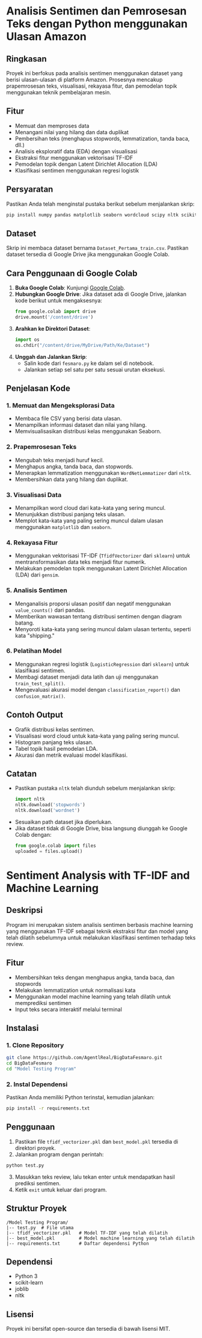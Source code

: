 # Analisis Sentimen dan Pemrosesan Teks dengan Python menggunakan Ulasan Amazon

## Ringkasan
Proyek ini berfokus pada analisis sentimen menggunakan dataset yang berisi ulasan-ulasan di platform Amazon. Prosesnya mencakup prapemrosesan teks, visualisasi, rekayasa fitur, dan pemodelan topik menggunakan teknik pembelajaran mesin.

## Fitur
- Memuat dan memproses data
- Menangani nilai yang hilang dan data duplikat
- Pembersihan teks (menghapus stopwords, lemmatization, tanda baca, dll.)
- Analisis eksploratif data (EDA) dengan visualisasi
- Ekstraksi fitur menggunakan vektorisasi TF-IDF
- Pemodelan topik dengan Latent Dirichlet Allocation (LDA)
- Klasifikasi sentimen menggunakan regresi logistik

## Persyaratan
Pastikan Anda telah menginstal pustaka berikut sebelum menjalankan skrip:

```bash
pip install numpy pandas matplotlib seaborn wordcloud scipy nltk scikit-learn gensim
```

## Dataset
Skrip ini membaca dataset bernama `Dataset_Pertama_train.csv`. Pastikan dataset tersedia di Google Drive jika menggunakan Google Colab.

## Cara Penggunaan di Google Colab
1. **Buka Google Colab**: Kunjungi [Google Colab](https://colab.research.google.com/drive/1o3tclPbOsLlm5dcz3V7tbq70e6dpV4dF?usp=sharing).
2. **Hubungkan Google Drive**: Jika dataset ada di Google Drive, jalankan kode berikut untuk mengaksesnya:
   ```python
   from google.colab import drive
   drive.mount('/content/drive')
   ```
3. **Arahkan ke Direktori Dataset**:
   ```python
   import os
   os.chdir("/content/drive/MyDrive/Path/Ke/Dataset")
   ```
4. **Unggah dan Jalankan Skrip**:
   - Salin kode dari `fesmaro.py` ke dalam sel di notebook.
   - Jalankan setiap sel satu per satu sesuai urutan eksekusi.

## Penjelasan Kode
### 1. Memuat dan Mengeksplorasi Data
- Membaca file CSV yang berisi data ulasan.
- Menampilkan informasi dataset dan nilai yang hilang.
- Memvisualisasikan distribusi kelas menggunakan Seaborn.

### 2. Prapemrosesan Teks
- Mengubah teks menjadi huruf kecil.
- Menghapus angka, tanda baca, dan stopwords.
- Menerapkan lemmatization menggunakan `WordNetLemmatizer` dari `nltk`.
- Membersihkan data yang hilang dan duplikat.

### 3. Visualisasi Data
- Menampilkan word cloud dari kata-kata yang sering muncul.
- Menunjukkan distribusi panjang teks ulasan.
- Memplot kata-kata yang paling sering muncul dalam ulasan menggunakan `matplotlib` dan `seaborn`.

### 4. Rekayasa Fitur
- Menggunakan vektorisasi TF-IDF (`TfidfVectorizer` dari `sklearn`) untuk mentransformasikan data teks menjadi fitur numerik.
- Melakukan pemodelan topik menggunakan Latent Dirichlet Allocation (LDA) dari `gensim`.

### 5. Analisis Sentimen
- Menganalisis proporsi ulasan positif dan negatif menggunakan `value_counts()` dari pandas.
- Memberikan wawasan tentang distribusi sentimen dengan diagram batang.
- Menyoroti kata-kata yang sering muncul dalam ulasan tertentu, seperti kata "shipping."

### 6. Pelatihan Model
- Menggunakan regresi logistik (`LogisticRegression` dari `sklearn`) untuk klasifikasi sentimen.
- Membagi dataset menjadi data latih dan uji menggunakan `train_test_split()`.
- Mengevaluasi akurasi model dengan `classification_report()` dan `confusion_matrix()`.

## Contoh Output
- Grafik distribusi kelas sentimen.
- Visualisasi word cloud untuk kata-kata yang paling sering muncul.
- Histogram panjang teks ulasan.
- Tabel topik hasil pemodelan LDA.
- Akurasi dan metrik evaluasi model klasifikasi.

## Catatan
- Pastikan pustaka `nltk` telah diunduh sebelum menjalankan skrip:
  ```python
  import nltk
  nltk.download('stopwords')
  nltk.download('wordnet')
  ```
- Sesuaikan path dataset jika diperlukan.
- Jika dataset tidak di Google Drive, bisa langsung diunggah ke Google Colab dengan:
  ```python
  from google.colab import files
  uploaded = files.upload()
  ```


# Sentiment Analysis with TF-IDF and Machine Learning

## Deskripsi
Program ini merupakan sistem analisis sentimen berbasis machine learning yang menggunakan TF-IDF sebagai teknik ekstraksi fitur dan model yang telah dilatih sebelumnya untuk melakukan klasifikasi sentimen terhadap teks review.

## Fitur
- Membersihkan teks dengan menghapus angka, tanda baca, dan stopwords
- Melakukan lemmatization untuk normalisasi kata
- Menggunakan model machine learning yang telah dilatih untuk memprediksi sentimen
- Input teks secara interaktif melalui terminal

## Instalasi
### 1. Clone Repository
```bash
git clone https://github.com/AgentlReal/BigDataFesmaro.git
cd BigDataFesmaro
cd "Model Testing Program"
```
### 2. Instal Dependensi
Pastikan Anda memiliki Python terinstal, kemudian jalankan:
```bash
pip install -r requirements.txt
```

## Penggunaan
1. Pastikan file `tfidf_vectorizer.pkl` dan `best_model.pkl` tersedia di direktori proyek.
2. Jalankan program dengan perintah:
```bash
python test.py
```
3. Masukkan teks review, lalu tekan enter untuk mendapatkan hasil prediksi sentimen.
4. Ketik `exit` untuk keluar dari program.

## Struktur Proyek
```
/Model Testing Program/
|-- test.py  # File utama
|-- tfidf_vectorizer.pkl   # Model TF-IDF yang telah dilatih
|-- best_model.pkl         # Model machine learning yang telah dilatih
|-- requirements.txt       # Daftar dependensi Python
```

## Dependensi
- Python 3
- scikit-learn
- joblib
- nltk


## Lisensi
Proyek ini bersifat open-source dan tersedia di bawah lisensi MIT.

